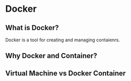 # Docker

## What is Docker?

Docker is a tool for creating and managing contaienrs.

## Why Docker and Container?

## Virtual Machine vs Docker Container

